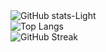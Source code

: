 
<div style="display: flex; flex-direction: column;">
  
  <a>
    <img src="https://github-readme-stats.vercel.app/api?username=TIM56887&show=reviews,prs_merged,prs_merged_percentage_icons=true&theme=default#gh-light-mode-only" alt="GitHub stats-Light"/>
  </a>
  <a>
    <img src="https://github-readme-stats.vercel.app/api/top-langs/?username=tim56887&layout=compact" alt="Top Langs"/>
  </a>
  <a>
    <img src="https://streak-stats.demolab.com?user=TIM56887&theme=vue&border_radius=100&locale=ja&date_format=M%20j%5B%2C%20Y%5D" alt="GitHub Streak"/>
  </a>
  
</div>
